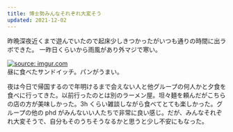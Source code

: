 ```yaml
---
title: 博士勢みんなそれぞれ大変そう
updated: 2021-12-02
---
```


昨晩深夜近くまで遊んでいたので起床少しきつかったがいつも通りの時間に出ラボできた。
一昨日くらいから雨風があり外マジで寒い。

<a href="https://imgur.com/DSMc7yx"><img src="https://i.imgur.com/DSMc7yx.png" title="source: imgur.com" /></a>  
昼に食べたサンドイッチ。パンがうまい。

夜は今日で帰国するので年明けるまで会えない人と他グループの何人かと夕食を食べに行ってきた。以前行ったのとは別のラーメン屋。坦々麺を頼んだがこちらの店の方が美味しかった。3h くらい雑談しながら食べてとても楽しかった。グループの他の phd がみんないい人たちで非常に良い感じ。だが、みんなそれぞれ大変そうで、自分もそのうちそうなるかと思うと少し不安にもなった。
